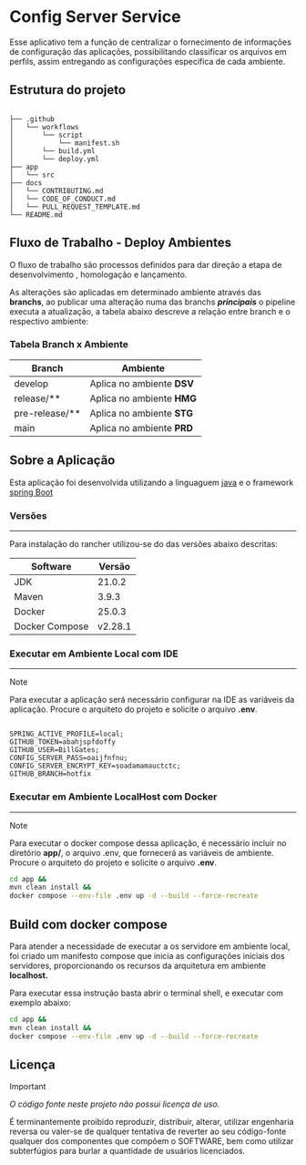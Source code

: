 # Config Server Service

Esse aplicativo tem a função de centralizar o fornecimento de informações de configuração das aplicações, possibilitando classificar os arquivos em perfils, assim entregando as configurações especifica de cada ambiente.

## Estrutura do projeto

``` text

├── .github
│   └── workflows
│       └── script
│           └── manifest.sh
│       └── build.yml
│       └── deploy.yml
├── app
│   └── src
├── docs
│   └── CONTRIBUTING.md
│   └── CODE_OF_CONDUCT.md
│   └── PULL_REQUEST_TEMPLATE.md
└── README.md
```

## Fluxo de Trabalho - Deploy Ambientes

O fluxo de trabalho são processos definidos para dar direção a etapa de desenvolvimento , homologação e lançamento.

As alterações são aplicadas em determinado ambiente através das **branchs**, ao publicar uma alteração numa das branchs ***principais*** o pipeline executa a atualização, a tabela abaixo descreve a relação entre branch e o respectivo ambiente:

### Tabela Branch x Ambiente

| Branch | Ambiente |
| --- | --- |
| develop | Aplica no ambiente __DSV__ |
| release/** | Aplica no ambiente __HMG__ |
| pre-release/** | Aplica no ambiente __STG__ |
| main | Aplica no ambiente __PRD__ |

## Sobre a Aplicação

Esta aplicação foi desenvolvida utilizando a linguaguem [java](https://www.java.com/pt-BR/) e o framework [spring Boot](https://docs.spring.io/spring-boot/index.html)

### Versões

---

Para instalação do rancher utilizou-se do das versões abaixo descritas:

| Software | Versão |
| --- | --- |
| JDK | 21.0.2  |
| Maven | 3.9.3 |
| Docker | 25.0.3 |
| Docker Compose | v2.28.1 |

### Executar em Ambiente Local com IDE

---

> [!NOTE]
> Para executar a aplicação será necessário configurar na IDE as variáveis da aplicação.
> Procure o arquiteto do projeto e solicite o arquivo **.env**.

``` text

SPRING_ACTIVE_PROFILE=local;
GITHUB_TOKEN=abahjspfdoffy
GITHUB_USER=BillGates;
CONFIG_SERVER_PASS=oaijfnfnu;
CONFIG_SERVER_ENCRYPT_KEY=soadamamauctctc;
GITHUB_BRANCH=hotfix

```

### Executar em Ambiente LocalHost com Docker

---

> [!NOTE]
> Para executar o docker compose dessa aplicação, é necessário incluir no diretório **app/**, o arquivo .env, que fornecerá as variáveis de ambiente.
> Procure o arquiteto do projeto e solicite o arquivo **.env**.

``` sh
cd app &&
mvn clean install &&
docker compose --env-file .env up -d --build --force-recreate
```

## Build com docker compose

Para atender a necessidade de executar a os servidore em ambiente local, foi criado um manifesto compose que inicia as configurações iniciais dos servidores, proporcionando os recursos da arquitetura em ambiente **localhost.**

Para executar essa instrução basta abrir o terminal shell, e executar com exemplo abaixo:

``` sh
cd app &&
mvn clean install &&
docker compose --env-file .env up -d --build --force-recreate
```

## Licença

> [!IMPORTANT]
> *O código fonte neste projeto não possui licença de uso.*

É terminantemente proibido reproduzir, distribuir, alterar, utilizar engenharia reversa ou valer-se de qualquer tentativa de reverter ao seu código-fonte qualquer dos componentes que compõem o SOFTWARE, bem como utilizar subterfúgios para burlar a quantidade de usuários licenciados.
